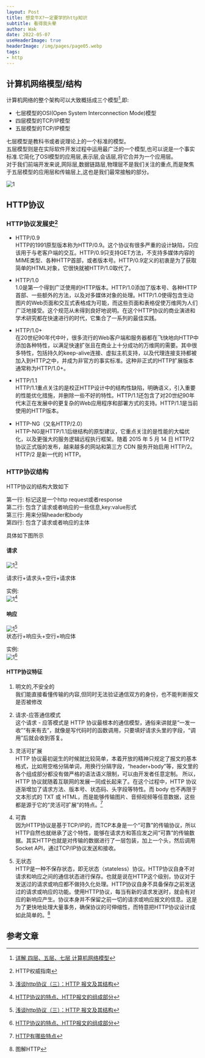 ```yaml
---
layout: Post  
title: 想变牛X?一定要学的http知识   
subtitle: 看得我头晕  
author: Wak  
date: 2022-05-07  
useHeaderImage: true  
headerImage: /img/pages/page05.webp  
tags:
- http
---
```

  


## 计算机网络模型/结构
计算机网络的整个架构可以大致概括成三个模型[^1],即:  
- 七层模型的OSI(Open System Interconnection Mode)模型  
- 四层模型的TCP/IP模型  
- 五层模型的TCP/IP模型  

七层模型是教科书或者说理论上的一个标准的模型。  
五层模型则是在实际软件开发过程中运用最广泛的一个模型,也可以说是一个事实标准.它简化了OSI模型的应用层,表示层,会话层,将它合并为一个应用层。  
对于我们前端开发来说,网际层,数据链路层,物理层不是我们关注的重点,而是聚焦于五层模型的应用层和传输层上,这也是我们最常接触的部分。    

![1](../.vuepress/public/img/article/netModel.png)

## HTTP协议  

### HTTP协议发展史[^2]  
- HTTP/0.9  
HTTP的1991原型版本称为HTTP/0.9。这个协议有很多严重的设计缺陷，只应该用于与老客户端的交互。HTTP/0.9只支持GET方法，不支持多媒体内容的MIME类型、各种HTTP首部，或者版本号。HTTP/0.9定义的初衷是为了获取简单的HTML对象，它很快就被HTTP/1.0取代了。  
  

- HTTP/1.0  
1.0是第一个得到广泛使用的HTTP版本。HTTP/1.0添加了版本号、各种HTTP首部、一些额外的方法，以及对多媒体对象的处理。HTTP/1.0使得包含生动图片的Web页面和交互式表格成为可能，而这些页面和表格促使万维网为人们广泛地接受。这个规范从未得到良好地说明。在这个HTTP协议的商业演进和学术研究都在快速进行的时代，它集合了一系列的最佳实践。  
  

- HTTP/1.0+  
在20世纪90年代中叶，很多流行的Web客户端和服务器都在飞快地向HTTP中添加各种特性，以满足快速扩张且在商业上十分成功的万维网的需要。其中很多特性，包括持久的keep-alive连接、虚拟主机支持，以及代理连接支持都被加入到HTTP之中，并成为非官方的事实标准。这种非正式的HTTP扩展版本通常称为HTTP/1.0+。  
  

- HTTP/1.1  
HTTP/1.1重点关注的是校正HTTP设计中的结构性缺陷，明确语义，引入重要的性能优化措施，并删除一些不好的特性。HTTP/1.1还包含了对20世纪90年代末正在发展中的更复杂的Web应用程序和部署方式的支持。HTTP/1.1是当前使用的HTTP版本。  
  

- HTTP-NG（又名HTTP/2.0）  
HTTP-NG是HTTP/1.1后继结构的原型建议，它重点关注的是性能的大幅优化，以及更强大的服务逻辑远程执行框架。随着 2015 年 5 月 14 日 HTTP/2 协议正式版的发布，越来越多的网站和第三方 CDN 服务开始启用 HTTP/2。HTTP/2 是新一代的 HTTP。

### HTTP协议结构  
HTTP协议的结构大致如下

第一行: 标记这是一个http request或者response  
第二行: 包含了请求或者响应的一些信息,key:value形式  
第三行: 用来分隔header和body  
第四行: 包含了请求或者响应的主体  

具体如下图所示
#### 请求
![1](../.vuepress/public/img/article/httpStu.webp)[^3]  
  
请求行+请求头+空行+请求体  

实例:  
![1](../.vuepress/public/img/article/requestIns.png)[^4]



#### 响应  
![1](../.vuepress/public/img/article/httpRes.webp)[^3]  
状态行+响应头+空行+响应体

实例:  
![1](../.vuepress/public/img/article/responseIns.png)[^4]

#### HTTP协议特征
1. 明文的,不安全的  
我们能直接看懂传输的内容,但同时无法验证通信双方的身份，也不能判断报文是否被修改  
  

2. 请求-应答通信模式  
这个请求 - 应答模式是 HTTP 协议最根本的通信模型，通俗来讲就是“一发一收”“有来有去”，就像是写代码时的函数调用，只要填好请求头里的字段，“调用”后就会收到答复。  
  

3. 灵活可扩展   
HTTP 协议最初诞生的时候就比较简单，本着开放的精神只规定了报文的基本格式，比如用空格分隔单词，用换行分隔字段，“header+body”等，报文里的各个组成部分都没有做严格的语法语义限制，可以由开发者任意定制。 所以，HTTP 协议就随着互联网的发展一同成长起来了。在这个过程中，HTTP 协议逐渐增加了请求方法、版本号、状态码、头字段等特性。而 body 也不再限于文本形式的 TXT 或 HTML，而是能够传输图片、音频视频等任意数据，这些都是源于它的“灵活可扩展”的特点。[^5]
  

4. 可靠  
因为HTTP协议是基于TCP/IP的，而TCP本身是一个“可靠”的传输协议，所以HTTP自然也就继承了这个特性，能够在请求方和答应发之间“可靠”的传输数据。其实HTTP也就是对传输的数据进行了一层包装，加上一个头，然后调用Socket API，通过TCP/IP协议发送和接收。  
  

5. 无状态  
HTTP是一种不保存状态，即无状态（stateless）协议。HTTP协议自身不对请求和响应之间的通信状态进行保存。也就是说在HTTP这个级别，协议对于发送过的请求或响应都不做持久化处理。HTTP协议自身不具备保存之前发送过的请求或响应的功能。使用HTTP协议，每当有新的请求发送时，就会有对应的新响应产生。协议本身并不保留之前一切的请求或响应报文的信息。这是为了更快地处理大量事务，确保协议的可伸缩性，而特意把HTTP协议设计成如此简单的。[^6]




## 参考文章
[^1]:[详解 四层、五层、七层 计算机网络模型](https://juejin.cn/post/6844904049800642568#heading-0)  
[^2]:HTTP权威指南  
[^3]:[浅谈http协议（三）：HTTP 报文及其结构](https://segmentfault.com/a/1190000019788537)  
[^4]:[HTTP协议的特点、HTTP报文的组成部分](https://juejin.cn/post/7007596073426370568)  
[^5]:[HTTP有哪些特点](https://juejin.cn/post/6992082647124525093)  
[^6]:图解HTTP 


